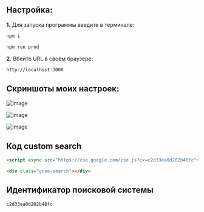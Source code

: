 ## Настройка:

__1.__ Для запуска программы введите в терминале:
```bash
npm i
```
```bash
npm run prod
```
__2.__ Вбейте URL в своём браузере:
```bash
http://localhost:3000
```

## Скриншоты моих настроек:

![image](https://github.com/dartweider2000/parse-and-search/assets/77095505/fa3effc0-2eff-42af-9cf6-4f773fae2224)

![image](https://github.com/dartweider2000/parse-and-search/assets/77095505/03951ba5-ec8b-4071-9ec5-14997b92ad5a)

![image](https://github.com/dartweider2000/parse-and-search/assets/77095505/d2f0924f-07a5-4ffc-b83f-7a791f9d9633)

## Код custom search

```html
<script async src="https://cse.google.com/cse.js?cx=c2d33ea0d202b48fc"></script>
```

```html
<div class="gcse-search"></div>
```
## Идентификатор поисковой системы

```bash
c2d33ea0d202b48fc
```
